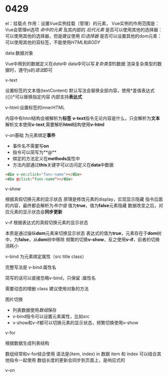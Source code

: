 # 0429

el：挂载点
作用：设置Vue实例挂载（管理）的元素，
Vue实例的作用范围是：Vue会管理el选项 *命中的元素* 及其内部的 *后代元素*
是否可以使用其他的选择器：可以使用其他的选择器，但是建议使用 *ID选择器*
是否可以设置其他的dom元素：可以使用其他的双标签，不能使用*HTML*和*BODY*

data:数据对象

Vue中用到的数据定义在*data*中
data中可以写*复杂类型*的数据
渲染复杂类型的数据时，遵守js的*语法*即可

v-text

设置标签的文本值(textContent)
默认写法会替换全部内容，使用*差值表达式{{}}*可以替换指定内容
内部支持**表达式**

v-html:设置标签的innerHTML

内容中有*html*结构会被解析为**标签**
**v-text**指令无论内容是什么，只会解析为**文本**
解析文本使用**v-text**,需要解析**html**结构使用**v-html**

v-on基础
为元素绑定**事件**

* 事件名不需要写**on**
* 指令可以简写为**@**
* 绑定的方法定义在**methods**属性中
* 方法内部通过**this**关键字可以访问定义在**data**中数据

```html
<div v-on:click="func-name"></div>
<div @click:"func-name"></div>
```
 
v-show

根据真假切换元素的显示状态
原理是修改元素的display，实现显示隐藏
指令后面的内容，最终都会解析为*布尔值*
值为**true**，值为**false**元素隐藏
数据改变之后，对应元素的显示状态会**同步更新**

v-if
根据表达式的真假切换元素的显示状态

本质是通过操纵**dom**元素来切换显示状态
表达式的值为**true**，元素存在于**dom**树中，为**false**，从**dom**树中移除
频繁的切换**v-show**，反之使用**v-if**，前者的切换消耗小

v-bind
为元素绑定属性（src title class）

完整写法是 v-bind:属性名

简写的话可以直接忽略v-bind，只保留 :属性名

需要动态的增删 class 建议使用对象的方法


图片切换

* 列表数据使用*数组*保存
* v-bind指令可以设置元素属性，比如src
* v-show和v-if都可以切换元素的显示状态，频繁切换使用v-show

v-for

根据数据生成列表结构

数组经常和v-for结合使用
语法是(item, index) in 数据
item 和 index 可以结合其他指令一起使用
数组长度的更新会同步到页面上，是响应式的

v-on
